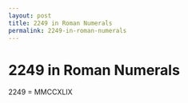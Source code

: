 ```yaml
---
layout: post
title: 2249 in Roman Numerals
permalink: 2249-in-roman-numerals
---
```


# 2249 in Roman Numerals

2249 = MMCCXLIX
